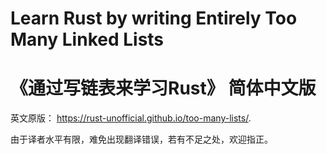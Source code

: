 # Learn Rust by writing Entirely Too Many Linked Lists
# 《通过写链表来学习Rust》 简体中文版

英文原版： https://rust-unofficial.github.io/too-many-lists/.

由于译者水平有限，难免出现翻译错误，若有不足之处，欢迎指正。

